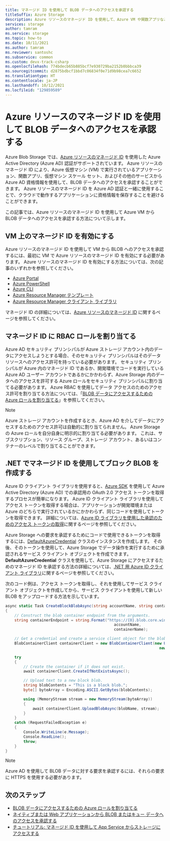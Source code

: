 ```yaml
---
title: マネージド ID を使用して BLOB データへのアクセスを承認する
titleSuffix: Azure Storage
description: Azure リソースのマネージド ID を使用して、Azure VM や関数アプリなどで実行されているアプリケーションからの BLOB データ アクセスを承認します。
services: storage
author: tamram
ms.service: storage
ms.topic: how-to
ms.date: 10/11/2021
ms.author: tamram
ms.reviewer: santoshc
ms.subservice: common
ms.custom: devx-track-csharp
ms.openlocfilehash: 774bdecb65b885bcf7e930729ba2152b0bbbca39
ms.sourcegitcommit: d2875bdbcf1bbd7c06834f0e71d9b98cea7c6652
ms.translationtype: HT
ms.contentlocale: ja-JP
ms.lasthandoff: 10/12/2021
ms.locfileid: "129859589"
---
```

# <a name="authorize-access-to-blob-data-with-managed-identities-for-azure-resources"></a>Azure リソースのマネージド ID を使用して BLOB データへのアクセスを承認する

Azure Blob Storage では、[Azure リソースのマネージド ID](../../active-directory/managed-identities-azure-resources/overview.md) を使用した Azure Active Directory (Azure AD) 認証がサポートされています。 Azure リソースのマネージド ID により、Azure 仮想マシン (VM) で実行されているアプリケーション、関数アプリ、仮想マシン スケール セット、およびその他のサービスから Azure AD 資格情報を使用して、BLOB データへのアクセスを承認することができます。 Azure リソースのマネージド ID を Azure AD 認証と一緒に使用することで、クラウドで動作するアプリケーションに資格情報を保存することを避けることができます。

この記事では、Azure リソースのマネージド ID を使用して Azure VM から BLOB データへのアクセスを承認する方法について示します。

## <a name="enable-managed-identities-on-a-vm"></a>VM 上のマネージド ID を有効にする

Azure リソースのマネージド ID を使用して VM から BLOB へのアクセスを承認するには、最初に VM で Azure リソースのマネージド ID を有効にする必要があります。 Azure リソースのマネージド ID を有効にする方法については、次の記事のいずれかを参照してください。

- [Azure Portal](../../active-directory/managed-identities-azure-resources/qs-configure-portal-windows-vm.md)
- [Azure PowerShell](../../active-directory/managed-identities-azure-resources/qs-configure-powershell-windows-vm.md)
- [Azure CLI](../../active-directory/managed-identities-azure-resources/qs-configure-cli-windows-vm.md)
- [Azure Resource Manager テンプレート](../../active-directory/managed-identities-azure-resources/qs-configure-template-windows-vm.md)
- [Azure Resource Manager クライアント ライブラリ](../../active-directory/managed-identities-azure-resources/qs-configure-sdk-windows-vm.md)

マネージド ID の詳細については、[Azure リソースのマネージド ID](../../active-directory/managed-identities-azure-resources/overview.md) に関するページを参照してください。

## <a name="assign-an-rbac-role-to-a-managed-identity"></a>マネージド ID に RBAC ロールを割り当てる

Azure AD セキュリティ プリンシパルが Azure ストレージ アカウント内のデータにアクセスしようとする場合、そのセキュリティ プリンシパルはそのデータ リソースへのアクセス許可を持っている必要があります。 セキュリティ プリンシパルが Azure 内のマネージド ID であるか、開発環境でコードを実行している Azure AD ユーザー アカウントであるかにかかわらず、Azure Storage 内のデータへのアクセスを許可する Azure ロールをセキュリティ プリンシパルに割り当てる必要があります。 Azure RBAC を使用してデータ アクセスのためのアクセス許可を割り当てる方法については、「[BLOB データにアクセスするための Azure ロールを割り当てる](assign-azure-role-data-access.md)」を参照してください。

> [!NOTE]
> Azure ストレージ アカウントを作成するとき、Azure AD を介してデータにアクセスするためのアクセス許可は自動的に割り当てられません。 Azure Storage の Azure ロールを自分自身に明示的に割り当てる必要があります。 これは、サブスクリプション、リソース グループ、ストレージ アカウント、あるいはコンテナーのレベルで割り当てることができます。

## <a name="use-a-managed-identity-to-create-a-block-blob-in-net"></a>.NET でマネージド ID を使用してブロック BLOB を作成する

Azure ID クライアント ライブラリを使用すると、[Azure SDK](https://github.com/Azure/azure-sdk) を使用して Azure Active Directory (Azure AD) での承認用の OAuth 2.0 アクセス トークンを取得するプロセスが簡単になります。 Azure ID クライアント ライブラリを使用してアクセス トークンを取得する場合は、アプリケーションが開発環境または Azure のどちらで実行されているかにかかわらず、同じコードを使用してトークンを取得できます。 詳細については、[Azure ID ライブラリを使用した承認のためのアクセス トークンの取得](../common/identity-library-acquire-token.md)に関するページを参照してください。

Azure Storage への要求を承認するためにコードで使用できるトークンを取得するには、[DefaultAzureCredential](/dotnet/api/azure.identity.defaultazurecredential) クラスのインスタンスを作成します。 その後、そのトークンを使用して、Azure Storage でデータ操作を実行するために承認されるサービス クライアント オブジェクトを作成できます。 **DefaultAzureCredential** クラスを使用して、Azure Storage にアクセスするためのマネージド ID を承認する方法の詳細については、[.NET 用 Azure ID クライアント ライブラリ](/dotnet/api/overview/azure/identity-readme)に関するページを参照してください。

次のコード例は、アクセス トークンを取得し、それを使用してサービス クライアント オブジェクトを作成してから、サービス クライアントを使用して新しい BLOB をアップロードする方法を示しています。

```csharp
async static Task CreateBlockBlobAsync(string accountName, string containerName, string blobName)
{
    // Construct the blob container endpoint from the arguments.
    string containerEndpoint = string.Format("https://{0}.blob.core.windows.net/{1}",
                                                accountName,
                                                containerName);

    // Get a credential and create a service client object for the blob container.
    BlobContainerClient containerClient = new BlobContainerClient(new Uri(containerEndpoint),
                                                                    new DefaultAzureCredential());

    try
    {
        // Create the container if it does not exist.
        await containerClient.CreateIfNotExistsAsync();

        // Upload text to a new block blob.
        string blobContents = "This is a block blob.";
        byte[] byteArray = Encoding.ASCII.GetBytes(blobContents);

        using (MemoryStream stream = new MemoryStream(byteArray))
        {
            await containerClient.UploadBlobAsync(blobName, stream);
        }
    }
    catch (RequestFailedException e)
    {
        Console.WriteLine(e.Message);
        Console.ReadLine();
        throw;
    }
}
```

> [!NOTE]
> Azure AD を使用して BLOB データに対する要求を承認するには、それらの要求に HTTPS を使用する必要があります。

## <a name="next-steps"></a>次のステップ

- [BLOB データにアクセスするための Azure ロールを割り当てる](assign-azure-role-data-access.md)
- [ネイティブまたは Web アプリケーションから BLOB またはキュー データへのアクセスを承認する](../common/storage-auth-aad-app.md)
- [チュートリアル: マネージド ID を使用して App Service からストレージにアクセスする](../../app-service/scenario-secure-app-access-storage.md)
